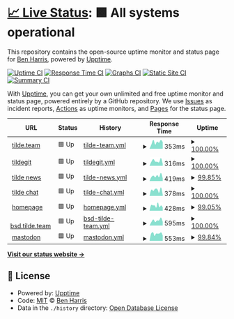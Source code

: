 # [📈 Live Status](https://benharri.github.io/upptime): <!--live status--> **🟩 All systems operational**

This repository contains the open-source uptime monitor and status page for [Ben Harris](https://benharr.is/), powered by [Upptime](https://github.com/upptime/upptime).

[![Uptime CI](https://github.com/benharri/upptime/workflows/Uptime%20CI/badge.svg)](https://github.com/benharri/upptime/actions?query=workflow%3A%22Uptime+CI%22)
[![Response Time CI](https://github.com/benharri/upptime/workflows/Response%20Time%20CI/badge.svg)](https://github.com/benharri/upptime/actions?query=workflow%3A%22Response+Time+CI%22)
[![Graphs CI](https://github.com/benharri/upptime/workflows/Graphs%20CI/badge.svg)](https://github.com/benharri/upptime/actions?query=workflow%3A%22Graphs+CI%22)
[![Static Site CI](https://github.com/benharri/upptime/workflows/Static%20Site%20CI/badge.svg)](https://github.com/benharri/upptime/actions?query=workflow%3A%22Static+Site+CI%22)
[![Summary CI](https://github.com/benharri/upptime/workflows/Summary%20CI/badge.svg)](https://github.com/benharri/upptime/actions?query=workflow%3A%22Summary+CI%22)

With [Upptime](https://upptime.js.org), you can get your own unlimited and free uptime monitor and status page, powered entirely by a GitHub repository. We use [Issues](https://github.com/benharri/upptime/issues) as incident reports, [Actions](https://github.com/benharri/upptime/actions) as uptime monitors, and [Pages](https://benharri.github.io/upptime) for the status page.

<!--start: status pages-->
<!-- This summary is generated by Upptime (https://github.com/upptime/upptime) -->
<!-- Do not edit this manually, your changes will be overwritten -->
<!-- prettier-ignore -->
| URL | Status | History | Response Time | Uptime |
| --- | ------ | ------- | ------------- | ------ |
| <img alt="" src="https://icons.duckduckgo.com/ip3/tilde.team.ico" height="13"> [tilde.team](https://tilde.team) | 🟩 Up | [tilde-team.yml](https://github.com/benharri/upptime/commits/HEAD/history/tilde-team.yml) | <details><summary><img alt="Response time graph" src="./graphs/tilde-team/response-time-week.png" height="20"> 353ms</summary><br><a href="https://benharri.github.io/upptime/history/tilde-team"><img alt="Response time 418" src="https://img.shields.io/endpoint?url=https%3A%2F%2Fraw.githubusercontent.com%2Fbenharri%2Fupptime%2FHEAD%2Fapi%2Ftilde-team%2Fresponse-time.json"></a><br><a href="https://benharri.github.io/upptime/history/tilde-team"><img alt="24-hour response time 358" src="https://img.shields.io/endpoint?url=https%3A%2F%2Fraw.githubusercontent.com%2Fbenharri%2Fupptime%2FHEAD%2Fapi%2Ftilde-team%2Fresponse-time-day.json"></a><br><a href="https://benharri.github.io/upptime/history/tilde-team"><img alt="7-day response time 353" src="https://img.shields.io/endpoint?url=https%3A%2F%2Fraw.githubusercontent.com%2Fbenharri%2Fupptime%2FHEAD%2Fapi%2Ftilde-team%2Fresponse-time-week.json"></a><br><a href="https://benharri.github.io/upptime/history/tilde-team"><img alt="30-day response time 364" src="https://img.shields.io/endpoint?url=https%3A%2F%2Fraw.githubusercontent.com%2Fbenharri%2Fupptime%2FHEAD%2Fapi%2Ftilde-team%2Fresponse-time-month.json"></a><br><a href="https://benharri.github.io/upptime/history/tilde-team"><img alt="1-year response time 418" src="https://img.shields.io/endpoint?url=https%3A%2F%2Fraw.githubusercontent.com%2Fbenharri%2Fupptime%2FHEAD%2Fapi%2Ftilde-team%2Fresponse-time-year.json"></a></details> | <details><summary><a href="https://benharri.github.io/upptime/history/tilde-team">100.00%</a></summary><a href="https://benharri.github.io/upptime/history/tilde-team"><img alt="All-time uptime 99.96%" src="https://img.shields.io/endpoint?url=https%3A%2F%2Fraw.githubusercontent.com%2Fbenharri%2Fupptime%2FHEAD%2Fapi%2Ftilde-team%2Fuptime.json"></a><br><a href="https://benharri.github.io/upptime/history/tilde-team"><img alt="24-hour uptime 100.00%" src="https://img.shields.io/endpoint?url=https%3A%2F%2Fraw.githubusercontent.com%2Fbenharri%2Fupptime%2FHEAD%2Fapi%2Ftilde-team%2Fuptime-day.json"></a><br><a href="https://benharri.github.io/upptime/history/tilde-team"><img alt="7-day uptime 100.00%" src="https://img.shields.io/endpoint?url=https%3A%2F%2Fraw.githubusercontent.com%2Fbenharri%2Fupptime%2FHEAD%2Fapi%2Ftilde-team%2Fuptime-week.json"></a><br><a href="https://benharri.github.io/upptime/history/tilde-team"><img alt="30-day uptime 100.00%" src="https://img.shields.io/endpoint?url=https%3A%2F%2Fraw.githubusercontent.com%2Fbenharri%2Fupptime%2FHEAD%2Fapi%2Ftilde-team%2Fuptime-month.json"></a><br><a href="https://benharri.github.io/upptime/history/tilde-team"><img alt="1-year uptime 99.96%" src="https://img.shields.io/endpoint?url=https%3A%2F%2Fraw.githubusercontent.com%2Fbenharri%2Fupptime%2FHEAD%2Fapi%2Ftilde-team%2Fuptime-year.json"></a></details>
| <img alt="" src="https://icons.duckduckgo.com/ip3/tildegit.org.ico" height="13"> [tildegit](https://tildegit.org) | 🟩 Up | [tildegit.yml](https://github.com/benharri/upptime/commits/HEAD/history/tildegit.yml) | <details><summary><img alt="Response time graph" src="./graphs/tildegit/response-time-week.png" height="20"> 316ms</summary><br><a href="https://benharri.github.io/upptime/history/tildegit"><img alt="Response time 370" src="https://img.shields.io/endpoint?url=https%3A%2F%2Fraw.githubusercontent.com%2Fbenharri%2Fupptime%2FHEAD%2Fapi%2Ftildegit%2Fresponse-time.json"></a><br><a href="https://benharri.github.io/upptime/history/tildegit"><img alt="24-hour response time 359" src="https://img.shields.io/endpoint?url=https%3A%2F%2Fraw.githubusercontent.com%2Fbenharri%2Fupptime%2FHEAD%2Fapi%2Ftildegit%2Fresponse-time-day.json"></a><br><a href="https://benharri.github.io/upptime/history/tildegit"><img alt="7-day response time 316" src="https://img.shields.io/endpoint?url=https%3A%2F%2Fraw.githubusercontent.com%2Fbenharri%2Fupptime%2FHEAD%2Fapi%2Ftildegit%2Fresponse-time-week.json"></a><br><a href="https://benharri.github.io/upptime/history/tildegit"><img alt="30-day response time 282" src="https://img.shields.io/endpoint?url=https%3A%2F%2Fraw.githubusercontent.com%2Fbenharri%2Fupptime%2FHEAD%2Fapi%2Ftildegit%2Fresponse-time-month.json"></a><br><a href="https://benharri.github.io/upptime/history/tildegit"><img alt="1-year response time 370" src="https://img.shields.io/endpoint?url=https%3A%2F%2Fraw.githubusercontent.com%2Fbenharri%2Fupptime%2FHEAD%2Fapi%2Ftildegit%2Fresponse-time-year.json"></a></details> | <details><summary><a href="https://benharri.github.io/upptime/history/tildegit">100.00%</a></summary><a href="https://benharri.github.io/upptime/history/tildegit"><img alt="All-time uptime 99.98%" src="https://img.shields.io/endpoint?url=https%3A%2F%2Fraw.githubusercontent.com%2Fbenharri%2Fupptime%2FHEAD%2Fapi%2Ftildegit%2Fuptime.json"></a><br><a href="https://benharri.github.io/upptime/history/tildegit"><img alt="24-hour uptime 100.00%" src="https://img.shields.io/endpoint?url=https%3A%2F%2Fraw.githubusercontent.com%2Fbenharri%2Fupptime%2FHEAD%2Fapi%2Ftildegit%2Fuptime-day.json"></a><br><a href="https://benharri.github.io/upptime/history/tildegit"><img alt="7-day uptime 100.00%" src="https://img.shields.io/endpoint?url=https%3A%2F%2Fraw.githubusercontent.com%2Fbenharri%2Fupptime%2FHEAD%2Fapi%2Ftildegit%2Fuptime-week.json"></a><br><a href="https://benharri.github.io/upptime/history/tildegit"><img alt="30-day uptime 100.00%" src="https://img.shields.io/endpoint?url=https%3A%2F%2Fraw.githubusercontent.com%2Fbenharri%2Fupptime%2FHEAD%2Fapi%2Ftildegit%2Fuptime-month.json"></a><br><a href="https://benharri.github.io/upptime/history/tildegit"><img alt="1-year uptime 99.98%" src="https://img.shields.io/endpoint?url=https%3A%2F%2Fraw.githubusercontent.com%2Fbenharri%2Fupptime%2FHEAD%2Fapi%2Ftildegit%2Fuptime-year.json"></a></details>
| <img alt="" src="https://icons.duckduckgo.com/ip3/tilde.news.ico" height="13"> [tilde news](https://tilde.news) | 🟩 Up | [tilde-news.yml](https://github.com/benharri/upptime/commits/HEAD/history/tilde-news.yml) | <details><summary><img alt="Response time graph" src="./graphs/tilde-news/response-time-week.png" height="20"> 419ms</summary><br><a href="https://benharri.github.io/upptime/history/tilde-news"><img alt="Response time 492" src="https://img.shields.io/endpoint?url=https%3A%2F%2Fraw.githubusercontent.com%2Fbenharri%2Fupptime%2FHEAD%2Fapi%2Ftilde-news%2Fresponse-time.json"></a><br><a href="https://benharri.github.io/upptime/history/tilde-news"><img alt="24-hour response time 372" src="https://img.shields.io/endpoint?url=https%3A%2F%2Fraw.githubusercontent.com%2Fbenharri%2Fupptime%2FHEAD%2Fapi%2Ftilde-news%2Fresponse-time-day.json"></a><br><a href="https://benharri.github.io/upptime/history/tilde-news"><img alt="7-day response time 419" src="https://img.shields.io/endpoint?url=https%3A%2F%2Fraw.githubusercontent.com%2Fbenharri%2Fupptime%2FHEAD%2Fapi%2Ftilde-news%2Fresponse-time-week.json"></a><br><a href="https://benharri.github.io/upptime/history/tilde-news"><img alt="30-day response time 446" src="https://img.shields.io/endpoint?url=https%3A%2F%2Fraw.githubusercontent.com%2Fbenharri%2Fupptime%2FHEAD%2Fapi%2Ftilde-news%2Fresponse-time-month.json"></a><br><a href="https://benharri.github.io/upptime/history/tilde-news"><img alt="1-year response time 492" src="https://img.shields.io/endpoint?url=https%3A%2F%2Fraw.githubusercontent.com%2Fbenharri%2Fupptime%2FHEAD%2Fapi%2Ftilde-news%2Fresponse-time-year.json"></a></details> | <details><summary><a href="https://benharri.github.io/upptime/history/tilde-news">99.85%</a></summary><a href="https://benharri.github.io/upptime/history/tilde-news"><img alt="All-time uptime 99.58%" src="https://img.shields.io/endpoint?url=https%3A%2F%2Fraw.githubusercontent.com%2Fbenharri%2Fupptime%2FHEAD%2Fapi%2Ftilde-news%2Fuptime.json"></a><br><a href="https://benharri.github.io/upptime/history/tilde-news"><img alt="24-hour uptime 98.94%" src="https://img.shields.io/endpoint?url=https%3A%2F%2Fraw.githubusercontent.com%2Fbenharri%2Fupptime%2FHEAD%2Fapi%2Ftilde-news%2Fuptime-day.json"></a><br><a href="https://benharri.github.io/upptime/history/tilde-news"><img alt="7-day uptime 99.85%" src="https://img.shields.io/endpoint?url=https%3A%2F%2Fraw.githubusercontent.com%2Fbenharri%2Fupptime%2FHEAD%2Fapi%2Ftilde-news%2Fuptime-week.json"></a><br><a href="https://benharri.github.io/upptime/history/tilde-news"><img alt="30-day uptime 99.91%" src="https://img.shields.io/endpoint?url=https%3A%2F%2Fraw.githubusercontent.com%2Fbenharri%2Fupptime%2FHEAD%2Fapi%2Ftilde-news%2Fuptime-month.json"></a><br><a href="https://benharri.github.io/upptime/history/tilde-news"><img alt="1-year uptime 99.58%" src="https://img.shields.io/endpoint?url=https%3A%2F%2Fraw.githubusercontent.com%2Fbenharri%2Fupptime%2FHEAD%2Fapi%2Ftilde-news%2Fuptime-year.json"></a></details>
| <img alt="" src="https://icons.duckduckgo.com/ip3/tilde.chat.ico" height="13"> [tilde chat](https://tilde.chat) | 🟩 Up | [tilde-chat.yml](https://github.com/benharri/upptime/commits/HEAD/history/tilde-chat.yml) | <details><summary><img alt="Response time graph" src="./graphs/tilde-chat/response-time-week.png" height="20"> 378ms</summary><br><a href="https://benharri.github.io/upptime/history/tilde-chat"><img alt="Response time 236" src="https://img.shields.io/endpoint?url=https%3A%2F%2Fraw.githubusercontent.com%2Fbenharri%2Fupptime%2FHEAD%2Fapi%2Ftilde-chat%2Fresponse-time.json"></a><br><a href="https://benharri.github.io/upptime/history/tilde-chat"><img alt="24-hour response time 1226" src="https://img.shields.io/endpoint?url=https%3A%2F%2Fraw.githubusercontent.com%2Fbenharri%2Fupptime%2FHEAD%2Fapi%2Ftilde-chat%2Fresponse-time-day.json"></a><br><a href="https://benharri.github.io/upptime/history/tilde-chat"><img alt="7-day response time 378" src="https://img.shields.io/endpoint?url=https%3A%2F%2Fraw.githubusercontent.com%2Fbenharri%2Fupptime%2FHEAD%2Fapi%2Ftilde-chat%2Fresponse-time-week.json"></a><br><a href="https://benharri.github.io/upptime/history/tilde-chat"><img alt="30-day response time 223" src="https://img.shields.io/endpoint?url=https%3A%2F%2Fraw.githubusercontent.com%2Fbenharri%2Fupptime%2FHEAD%2Fapi%2Ftilde-chat%2Fresponse-time-month.json"></a><br><a href="https://benharri.github.io/upptime/history/tilde-chat"><img alt="1-year response time 236" src="https://img.shields.io/endpoint?url=https%3A%2F%2Fraw.githubusercontent.com%2Fbenharri%2Fupptime%2FHEAD%2Fapi%2Ftilde-chat%2Fresponse-time-year.json"></a></details> | <details><summary><a href="https://benharri.github.io/upptime/history/tilde-chat">100.00%</a></summary><a href="https://benharri.github.io/upptime/history/tilde-chat"><img alt="All-time uptime 99.57%" src="https://img.shields.io/endpoint?url=https%3A%2F%2Fraw.githubusercontent.com%2Fbenharri%2Fupptime%2FHEAD%2Fapi%2Ftilde-chat%2Fuptime.json"></a><br><a href="https://benharri.github.io/upptime/history/tilde-chat"><img alt="24-hour uptime 100.00%" src="https://img.shields.io/endpoint?url=https%3A%2F%2Fraw.githubusercontent.com%2Fbenharri%2Fupptime%2FHEAD%2Fapi%2Ftilde-chat%2Fuptime-day.json"></a><br><a href="https://benharri.github.io/upptime/history/tilde-chat"><img alt="7-day uptime 100.00%" src="https://img.shields.io/endpoint?url=https%3A%2F%2Fraw.githubusercontent.com%2Fbenharri%2Fupptime%2FHEAD%2Fapi%2Ftilde-chat%2Fuptime-week.json"></a><br><a href="https://benharri.github.io/upptime/history/tilde-chat"><img alt="30-day uptime 99.95%" src="https://img.shields.io/endpoint?url=https%3A%2F%2Fraw.githubusercontent.com%2Fbenharri%2Fupptime%2FHEAD%2Fapi%2Ftilde-chat%2Fuptime-month.json"></a><br><a href="https://benharri.github.io/upptime/history/tilde-chat"><img alt="1-year uptime 99.57%" src="https://img.shields.io/endpoint?url=https%3A%2F%2Fraw.githubusercontent.com%2Fbenharri%2Fupptime%2FHEAD%2Fapi%2Ftilde-chat%2Fuptime-year.json"></a></details>
| <img alt="" src="https://icons.duckduckgo.com/ip3/benharr.is.ico" height="13"> [homepage](https://benharr.is) | 🟩 Up | [homepage.yml](https://github.com/benharri/upptime/commits/HEAD/history/homepage.yml) | <details><summary><img alt="Response time graph" src="./graphs/homepage/response-time-week.png" height="20"> 428ms</summary><br><a href="https://benharri.github.io/upptime/history/homepage"><img alt="Response time 419" src="https://img.shields.io/endpoint?url=https%3A%2F%2Fraw.githubusercontent.com%2Fbenharri%2Fupptime%2FHEAD%2Fapi%2Fhomepage%2Fresponse-time.json"></a><br><a href="https://benharri.github.io/upptime/history/homepage"><img alt="24-hour response time 394" src="https://img.shields.io/endpoint?url=https%3A%2F%2Fraw.githubusercontent.com%2Fbenharri%2Fupptime%2FHEAD%2Fapi%2Fhomepage%2Fresponse-time-day.json"></a><br><a href="https://benharri.github.io/upptime/history/homepage"><img alt="7-day response time 428" src="https://img.shields.io/endpoint?url=https%3A%2F%2Fraw.githubusercontent.com%2Fbenharri%2Fupptime%2FHEAD%2Fapi%2Fhomepage%2Fresponse-time-week.json"></a><br><a href="https://benharri.github.io/upptime/history/homepage"><img alt="30-day response time 445" src="https://img.shields.io/endpoint?url=https%3A%2F%2Fraw.githubusercontent.com%2Fbenharri%2Fupptime%2FHEAD%2Fapi%2Fhomepage%2Fresponse-time-month.json"></a><br><a href="https://benharri.github.io/upptime/history/homepage"><img alt="1-year response time 419" src="https://img.shields.io/endpoint?url=https%3A%2F%2Fraw.githubusercontent.com%2Fbenharri%2Fupptime%2FHEAD%2Fapi%2Fhomepage%2Fresponse-time-year.json"></a></details> | <details><summary><a href="https://benharri.github.io/upptime/history/homepage">99.05%</a></summary><a href="https://benharri.github.io/upptime/history/homepage"><img alt="All-time uptime 99.94%" src="https://img.shields.io/endpoint?url=https%3A%2F%2Fraw.githubusercontent.com%2Fbenharri%2Fupptime%2FHEAD%2Fapi%2Fhomepage%2Fuptime.json"></a><br><a href="https://benharri.github.io/upptime/history/homepage"><img alt="24-hour uptime 100.00%" src="https://img.shields.io/endpoint?url=https%3A%2F%2Fraw.githubusercontent.com%2Fbenharri%2Fupptime%2FHEAD%2Fapi%2Fhomepage%2Fuptime-day.json"></a><br><a href="https://benharri.github.io/upptime/history/homepage"><img alt="7-day uptime 99.05%" src="https://img.shields.io/endpoint?url=https%3A%2F%2Fraw.githubusercontent.com%2Fbenharri%2Fupptime%2FHEAD%2Fapi%2Fhomepage%2Fuptime-week.json"></a><br><a href="https://benharri.github.io/upptime/history/homepage"><img alt="30-day uptime 99.71%" src="https://img.shields.io/endpoint?url=https%3A%2F%2Fraw.githubusercontent.com%2Fbenharri%2Fupptime%2FHEAD%2Fapi%2Fhomepage%2Fuptime-month.json"></a><br><a href="https://benharri.github.io/upptime/history/homepage"><img alt="1-year uptime 99.94%" src="https://img.shields.io/endpoint?url=https%3A%2F%2Fraw.githubusercontent.com%2Fbenharri%2Fupptime%2FHEAD%2Fapi%2Fhomepage%2Fuptime-year.json"></a></details>
| <img alt="" src="https://icons.duckduckgo.com/ip3/bsd.tilde.team.ico" height="13"> [bsd.tilde.team](https://bsd.tilde.team) | 🟩 Up | [bsd-tilde-team.yml](https://github.com/benharri/upptime/commits/HEAD/history/bsd-tilde-team.yml) | <details><summary><img alt="Response time graph" src="./graphs/bsd-tilde-team/response-time-week.png" height="20"> 595ms</summary><br><a href="https://benharri.github.io/upptime/history/bsd-tilde-team"><img alt="Response time 663" src="https://img.shields.io/endpoint?url=https%3A%2F%2Fraw.githubusercontent.com%2Fbenharri%2Fupptime%2FHEAD%2Fapi%2Fbsd-tilde-team%2Fresponse-time.json"></a><br><a href="https://benharri.github.io/upptime/history/bsd-tilde-team"><img alt="24-hour response time 653" src="https://img.shields.io/endpoint?url=https%3A%2F%2Fraw.githubusercontent.com%2Fbenharri%2Fupptime%2FHEAD%2Fapi%2Fbsd-tilde-team%2Fresponse-time-day.json"></a><br><a href="https://benharri.github.io/upptime/history/bsd-tilde-team"><img alt="7-day response time 595" src="https://img.shields.io/endpoint?url=https%3A%2F%2Fraw.githubusercontent.com%2Fbenharri%2Fupptime%2FHEAD%2Fapi%2Fbsd-tilde-team%2Fresponse-time-week.json"></a><br><a href="https://benharri.github.io/upptime/history/bsd-tilde-team"><img alt="30-day response time 543" src="https://img.shields.io/endpoint?url=https%3A%2F%2Fraw.githubusercontent.com%2Fbenharri%2Fupptime%2FHEAD%2Fapi%2Fbsd-tilde-team%2Fresponse-time-month.json"></a><br><a href="https://benharri.github.io/upptime/history/bsd-tilde-team"><img alt="1-year response time 663" src="https://img.shields.io/endpoint?url=https%3A%2F%2Fraw.githubusercontent.com%2Fbenharri%2Fupptime%2FHEAD%2Fapi%2Fbsd-tilde-team%2Fresponse-time-year.json"></a></details> | <details><summary><a href="https://benharri.github.io/upptime/history/bsd-tilde-team">100.00%</a></summary><a href="https://benharri.github.io/upptime/history/bsd-tilde-team"><img alt="All-time uptime 99.99%" src="https://img.shields.io/endpoint?url=https%3A%2F%2Fraw.githubusercontent.com%2Fbenharri%2Fupptime%2FHEAD%2Fapi%2Fbsd-tilde-team%2Fuptime.json"></a><br><a href="https://benharri.github.io/upptime/history/bsd-tilde-team"><img alt="24-hour uptime 100.00%" src="https://img.shields.io/endpoint?url=https%3A%2F%2Fraw.githubusercontent.com%2Fbenharri%2Fupptime%2FHEAD%2Fapi%2Fbsd-tilde-team%2Fuptime-day.json"></a><br><a href="https://benharri.github.io/upptime/history/bsd-tilde-team"><img alt="7-day uptime 100.00%" src="https://img.shields.io/endpoint?url=https%3A%2F%2Fraw.githubusercontent.com%2Fbenharri%2Fupptime%2FHEAD%2Fapi%2Fbsd-tilde-team%2Fuptime-week.json"></a><br><a href="https://benharri.github.io/upptime/history/bsd-tilde-team"><img alt="30-day uptime 99.94%" src="https://img.shields.io/endpoint?url=https%3A%2F%2Fraw.githubusercontent.com%2Fbenharri%2Fupptime%2FHEAD%2Fapi%2Fbsd-tilde-team%2Fuptime-month.json"></a><br><a href="https://benharri.github.io/upptime/history/bsd-tilde-team"><img alt="1-year uptime 99.99%" src="https://img.shields.io/endpoint?url=https%3A%2F%2Fraw.githubusercontent.com%2Fbenharri%2Fupptime%2FHEAD%2Fapi%2Fbsd-tilde-team%2Fuptime-year.json"></a></details>
| <img alt="" src="https://icons.duckduckgo.com/ip3/tilde.zone.ico" height="13"> [mastodon](https://tilde.zone) | 🟩 Up | [mastodon.yml](https://github.com/benharri/upptime/commits/HEAD/history/mastodon.yml) | <details><summary><img alt="Response time graph" src="./graphs/mastodon/response-time-week.png" height="20"> 553ms</summary><br><a href="https://benharri.github.io/upptime/history/mastodon"><img alt="Response time 738" src="https://img.shields.io/endpoint?url=https%3A%2F%2Fraw.githubusercontent.com%2Fbenharri%2Fupptime%2FHEAD%2Fapi%2Fmastodon%2Fresponse-time.json"></a><br><a href="https://benharri.github.io/upptime/history/mastodon"><img alt="24-hour response time 568" src="https://img.shields.io/endpoint?url=https%3A%2F%2Fraw.githubusercontent.com%2Fbenharri%2Fupptime%2FHEAD%2Fapi%2Fmastodon%2Fresponse-time-day.json"></a><br><a href="https://benharri.github.io/upptime/history/mastodon"><img alt="7-day response time 553" src="https://img.shields.io/endpoint?url=https%3A%2F%2Fraw.githubusercontent.com%2Fbenharri%2Fupptime%2FHEAD%2Fapi%2Fmastodon%2Fresponse-time-week.json"></a><br><a href="https://benharri.github.io/upptime/history/mastodon"><img alt="30-day response time 533" src="https://img.shields.io/endpoint?url=https%3A%2F%2Fraw.githubusercontent.com%2Fbenharri%2Fupptime%2FHEAD%2Fapi%2Fmastodon%2Fresponse-time-month.json"></a><br><a href="https://benharri.github.io/upptime/history/mastodon"><img alt="1-year response time 738" src="https://img.shields.io/endpoint?url=https%3A%2F%2Fraw.githubusercontent.com%2Fbenharri%2Fupptime%2FHEAD%2Fapi%2Fmastodon%2Fresponse-time-year.json"></a></details> | <details><summary><a href="https://benharri.github.io/upptime/history/mastodon">99.84%</a></summary><a href="https://benharri.github.io/upptime/history/mastodon"><img alt="All-time uptime 99.44%" src="https://img.shields.io/endpoint?url=https%3A%2F%2Fraw.githubusercontent.com%2Fbenharri%2Fupptime%2FHEAD%2Fapi%2Fmastodon%2Fuptime.json"></a><br><a href="https://benharri.github.io/upptime/history/mastodon"><img alt="24-hour uptime 100.00%" src="https://img.shields.io/endpoint?url=https%3A%2F%2Fraw.githubusercontent.com%2Fbenharri%2Fupptime%2FHEAD%2Fapi%2Fmastodon%2Fuptime-day.json"></a><br><a href="https://benharri.github.io/upptime/history/mastodon"><img alt="7-day uptime 99.84%" src="https://img.shields.io/endpoint?url=https%3A%2F%2Fraw.githubusercontent.com%2Fbenharri%2Fupptime%2FHEAD%2Fapi%2Fmastodon%2Fuptime-week.json"></a><br><a href="https://benharri.github.io/upptime/history/mastodon"><img alt="30-day uptime 99.89%" src="https://img.shields.io/endpoint?url=https%3A%2F%2Fraw.githubusercontent.com%2Fbenharri%2Fupptime%2FHEAD%2Fapi%2Fmastodon%2Fuptime-month.json"></a><br><a href="https://benharri.github.io/upptime/history/mastodon"><img alt="1-year uptime 99.44%" src="https://img.shields.io/endpoint?url=https%3A%2F%2Fraw.githubusercontent.com%2Fbenharri%2Fupptime%2FHEAD%2Fapi%2Fmastodon%2Fuptime-year.json"></a></details>

<!--end: status pages-->

[**Visit our status website →**](https://benharri.github.io/upptime)

## 📄 License

- Powered by: [Upptime](https://github.com/upptime/upptime)
- Code: [MIT](./LICENSE) © [Ben Harris](https://benharr.is/)
- Data in the `./history` directory: [Open Database License](https://opendatacommons.org/licenses/odbl/1-0/)
